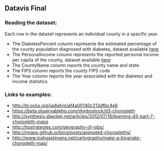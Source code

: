 ## Datavis Final

### Reading the dataset:
Each row in the dataset represents an individual county in a specific year.
* The DiabetesPercent column represents the estimated percentage of the county population diagnosed with diabetes, dataset available [here](https://www.cdc.gov/diabetes/data/countydata/countydataindicators.html)
* The PersonalIncome column represents the reported personal income per capita of the county, dataset available [here](https://apps.bea.gov/regional/histdata/)
* The CountyName column reports the county name and state
* The FIPS column reports the county FIPS code
* The Year column reports the year associated with the diabetes and income statistics

### Links to examples:
* http://bl.ocks.org/jadiehm/af4a00140c213dfbc4e6
* https://beta.observablehq.com/@mbostock/d3-choropleth
* http://synthesis.sbecker.net/articles/2012/07/18/learning-d3-part-7-choropleth-maps
* http://tipstrategies.com/geography-of-jobs/
* http://rmaps.github.io/blog/posts/animated-choropleths/
* http://www.joshuastevens.net/cartography/make-a-bivariate-choropleth-map/